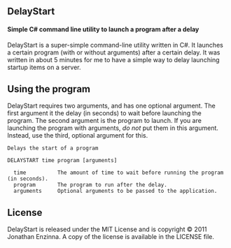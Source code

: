 ## DelayStart ##
#### Simple C# command line utility to launch a program after a delay ####

DelayStart is a super-simple command-line utility written in C#.  It launches a certain program (with or without arguments) after a certain delay.  It was written in about 5 minutes for me to have a simple way to delay launching startup items on a server.

## Using the program ##

DelayStart requires two arguments, and has one optional argument.  The first argument it the delay (in seconds) to wait before launching the program.  The second argument is the program to launch.  If you are launching the program with arguments, _do not_ put them in this argument.  Instead, use the third, optional argument for this.

    Delays the start of a program

    DELAYSTART time program [arguments]

      time          The amount of time to wait before running the program (in seconds).
      program       The program to run after the delay.
      arguments     Optional arguments to be passed to the application.

## License ##

DelayStart is released under the MIT License and is copyright &copy; 2011 Jonathan Enzinna.  A copy of the license is available in the LICENSE file.
